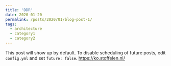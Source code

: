 ```yaml
---
title: 'DDR'
date: 2020-01-20
permalink: /posts/2020/01/blog-post-1/
tags:
  - architecture
  - category1
  - category2
---
```


This post will show up by default. To disable scheduling of future posts, edit `config.yml` and set `future: false`.
https://ko.stoffelen.nl/
